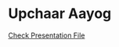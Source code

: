 # Upchaar Aayog

<a href="https://github.com/ajaynegi45/upchaar-aayog/blob/main/Upchaar%20Aayog.pdf">Check Presentation File</a>
